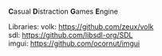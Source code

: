 **C**asual **D**istraction **G**ames **E**ngine

Libraries:
  volk: https://github.com/zeux/volk  
  sdl: https://github.com/libsdl-org/SDL  
  imgui: https://github.com/ocornut/imgui  
  
